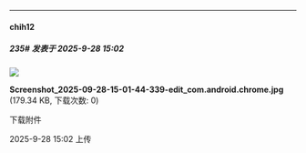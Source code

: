 ﻿
*****

####  chih12  
##### 235#       发表于 2025-9-28 15:02

<img src="https://img.stage1st.com/forum/202509/28/150212ncmmkm69uskchsmz.jpg" referrerpolicy="no-referrer">

<strong>Screenshot_2025-09-28-15-01-44-339-edit_com.android.chrome.jpg</strong> (179.34 KB, 下载次数: 0)

下载附件

2025-9-28 15:02 上传

